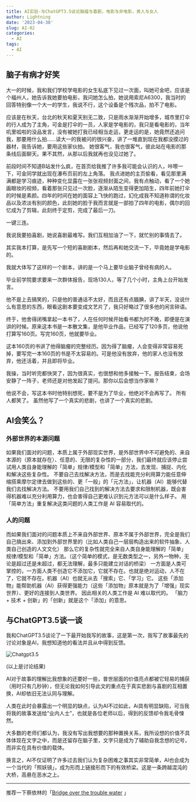 ```yaml
---
title: AI实验-与ChatGPT3.5谈论脑瘤与喜剧，电影与非电影，男人与女人
author: Lightning
date: '2023-04-30'
slug: AI-02
categories:
  - AI
tags:
  - AI
---
```


## 脑子有病才好笑
大一的时候，我和我们学校学电影的女生私底下见过一次面，叫她可金吧，应该是个福州人，她告诉我她要拍电影，我问她怎么拍，她说用索尼A6300，我当时的回答特别像一个大一的学生，我说不行，这个设备是个残次品，拍不了电影。

应该是在秋天，台北的秋天和夏天别无二致，只是雨水渐渐开始增多，城市里打伞的行人成为了主角，可金是打伞的一员，人家是学电影的，我只是看电影的，当年叽里呱啦的没品发言，没有被她打我已经相当走运，更走运的是，她竟然还追问我，那要用什么拍......读大一的我被问的很兴奋，讲了一堆直到现在我都没摸过的器材，我告诉她，要用这些家伙拍。
她很客气，我也很客气，彼此站在电影的那条线后面聊天。果不其然，从那以后我就再也没见过她了。

前段时间不知道B站发什么疯，在首页给我推了许多我可能会认识的人，咔嚓一下，可金同学就出现在瀑布页前的左上角落。
我点进她的主页偷看，看见那里满满都是学习痕迹，种种变化显露在一张张视频封面之间，我有点触动，看了一个她画眼妆的视频，看着那张只见过一次脸，逐渐从陌生变得更加陌生，四年前她打伞的时候是素颜。四年的时间在她的面容上飞快的跑过，幻化成我不知道称谓的化妆品以及浓淡有别的颜色，此刻她的脸于我而言就是一部拍了四年的电影，偶尔的回忆成为了剪辑，此刻终于定剪，完成了最后一刀。

一键三连。

我说我要拍喜剧，她说喜剧最难写。我们互相加油了一下，就忙别的事情去了。

其实我本打算，是先写一个短的喜剧剧本，然后再和她交流一下，毕竟她是学电影的。

我就大体写了这样的一个剧本，讲的是一个马上要毕业脑子曾经有病的人。

毕业前学院要求要来一次群体报告，现场130人，等了几个小时，主角上台开始发言。

他不是上去搞笑的，只是他的普通话不太好，而且还有点腼腆，讲了半天，没说什么有意思的东西，眼看这剧本要变成文艺片了，我只好略过了很多他的闲言碎语。

终于，他舍得闭嘴拿起一本书了，人在任何时候开始看书都为时不晚，即便是在演讲的时候。原来这本书是一本散文集，是他毕业作品，已经写了120多页，他说他打算写160页。写完160页，他就要毕业。

这本160页的书讲了他得脑瘤的完整经历。因为得了脑瘤，人会变得非常容易死掉，要写完一本160页的书是不太容易的。可是他没有放弃，他的家人也没有放弃，他还活着，并且即将毕业。

我操，当时听完都快哭了，因为很真实，也很想和他多接触一下。报告结束，会场安静了一阵子，老师还是对他发起了提问。那你以后会想当作家嘛？

他说不会，写这本书时他特别想死，要不是为了毕业，他绝对不会再写了。
所有人都笑了。
虽然他写了一个真实的悲剧，也讲了一个真实的悲剧。

## AI会笑么？

### 外部世界的本源问题
 如果我们面对的问题，本质上属于外部现实世界，是外部世界中不可避免的、来自本源的（原本就存在）、任意的、无限的复杂性的一部分，我们最终就应该停止尝试用人类自身能理解的「简单」规律/模型和「简单」方法，去发现、捕捉、内化和解决这些复杂性。
  不要自己去找解决方法，而是去找能充分利用算力能任意伸缩搭乘摩尔定律去做到这些的、更「一般」的「元方法」，让机器（AI）能够代替我们去找解决方法。
  不要用我们自己找到的解决方法去要求和限制机器，既会害得机器难以充分利用算力，也会害得自己更难认识到元方法可以是什么样子。
   用「简单方法」重复解决这类问题的人类工作是 AI 容易取代的。
   
### 人的问题
而如果我们面对的问题本质上不来自外部世界、原本不属于外部世界，完全是我们自己搞出来、添加到外部世界里的（比如人类自己一层层构造出来的软件抽象、人类自己创造的人文文化）
那么它的复杂性就完全来自人类自身能理解的「简单」规律/模型和「简单」方法。（这个简单的模式，是无数类型之一，另外一物种，无论是超过还是未超过，都无法理解，最多只能建立对话的桥梁）
一方面是人类可掌控的，一方面人类不创造它不添加它，它就不存在。也就是绝对运动，人不在了，它就不存在。机器（AI）也就无从去「搜索」它、「学习」它。 
这些「添加物」能帮助机器（AI）获得更强能力（这些「添加物」原本就是为了「增强」现实世界）、更好的连接到人类世界。 
因此相关的人类工作是 AI 难以取代的。 
「脑力 + 技术 + 创新」的「创新」就是这个「添加」的意思。

## 与ChatGPT3.5谈一谈

我和ChatGPT3.5谈论了一下最开始我写的故事，这是第一次，我写了故事最先的讨论对象是AI，我想知道他的看法并且从中得到反馈。

![Chatgpt3.5](https://s1.vika.cn/space/2023/04/30/4f50edf0f7a2440c982b6b60e053a938)

(以上是讨论结果)

AI对于故事的理解比我想象的还要好一些，普世层面的价值亮点都被它轻易的捕获（用时只有几秒钟），但无论我如何引导此文的重点在于真实悲剧与喜剧的互相置换，AI却依旧无法认同与理解。

人类在此时会暴露出一个明显的缺点，认为AI不过如此，Ai具有明显缺陷，可当我将我的故事发送给“业内人士”，也就是各位老师以后，得到的反馈却令我毛骨悚然。

大多数的老师们都认为，我没有写出我想要的那种置换关系，我所设想的价值不具体体现在文字之中，而是还留存在脑子里，文字只是成为了辅助自我念想的记号，而非实在具有价值的载体。

换言之，AI不仅证明了许多过去我们认为复杂困难之事其实非常简单，AI也会成为一个当代的「照妖镜」，成为形而上链接形而下的有效桥梁。这是一条跨越混沌的大桥，高悬在恶水之上。

 --- 
推荐一下蔡依林的「[Bridge over the trouble water](https://music.apple.com/cn/album/bridge-over-the-trouble-water/1504435812?i=1504435814) 」
